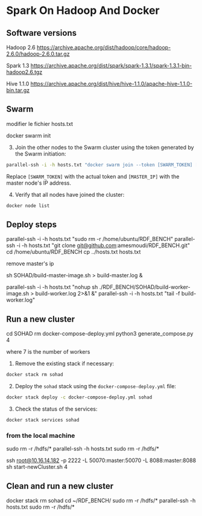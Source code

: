 # Spark On Hadoop And Docker
## Software versions
Hadoop 2.6
https://archive.apache.org/dist/hadoop/core/hadoop-2.6.0/hadoop-2.6.0.tar.gz

Spark 1.3
https://archive.apache.org/dist/spark/spark-1.3.1/spark-1.3.1-bin-hadoop2.6.tgz

Hive 1.1.0
https://archive.apache.org/dist/hive/hive-1.1.0/apache-hive-1.1.0-bin.tar.gz

## Swarm 
modifier le fichier hosts.txt 

docker swarm init

3. Join the other nodes to the Swarm cluster using the token generated by the Swarm initiation:

```bash
parallel-ssh -i -h hosts.txt "docker swarm join --token [SWARM_TOKEN] [MASTER_IP]:2377"
```
Replace `[SWARM_TOKEN]` with the actual token and `[MASTER_IP]` with the master node's IP address.

4. Verify that all nodes have joined the cluster:

```bash
docker node list
```





## Deploy steps


parallel-ssh -i -h hosts.txt "sudo rm -r /home/ubuntu/RDF_BENCH"
parallel-ssh -i -h hosts.txt "git clone git@github.com:amesmoudi/RDF_BENCH.git"
cd /home/ubuntu/RDF_BENCH
cp ../hosts.txt hosts.txt 

remove master's ip

sh SOHAD/build-master-image.sh > build-master.log &


parallel-ssh -i -h hosts.txt "nohup sh ./RDF_BENCH/SOHAD/build-worker-image.sh > build-worker.log 2>&1 &"
parallel-ssh -i -h hosts.txt "tail -f build-worker.log"

## Run a new cluster
cd SOHAD
rm docker-compose-deploy.yml
python3 generate_compose.py 4

where 7 is the number of workers


1. Remove the existing stack if necessary:

```bash
docker stack rm sohad
```

2. Deploy the `sohad` stack using the `docker-compose-deploy.yml` file:

```bash
docker stack deploy -c docker-compose-deploy.yml sohad
```

3. Check the status of the services:

```bash
docker stack services sohad
```

### from the local machine
sudo rm -r /hdfs/*
parallel-ssh -h hosts.txt sudo rm -r /hdfs/*

ssh root@10.16.14.182 -p 2222 -L 50070:master:50070 -L 8088:master:8088
sh start-newCluster.sh 4





## Clean and run a new cluster
docker stack rm sohad
cd ~/RDF_BENCH/
sudo rm -r /hdfs/*
parallel-ssh -h hosts.txt sudo rm -r /hdfs/*






